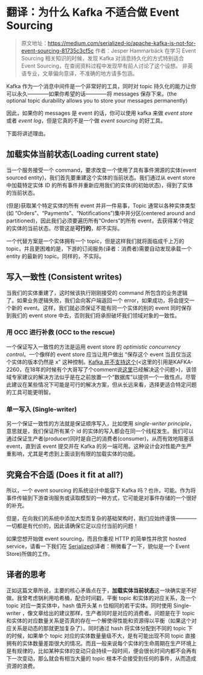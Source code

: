 # 翻译：为什么 Kafka 不适合做 Event Sourcing

> 原文地址：<https://medium.com/serialized-io/apache-kafka-is-not-for-event-sourcing-81735c3cf5c>
> 作者：Jesper Hammarbäck
> 在学习 Event Sourcing 相关知识的时候，发现 Kafka 对消息持久化的方式特别适合 Event Sourcing，在查阅资料过程中发现早有前人讨论了这个设想。
> 非英语专业，文章偏向意译，不准确的地方请多包涵。

Kafka 作为一个消息中间件是一个非常好的工具，同时对 topic 持久化的能力让你可以永久————如果你希望的话————将 messages 保存下来。(the optional topic durability allows you to store your messages permanently)

因此，如果你的 messages 是 event 的话，你可以使用 kafka 来做 _event store_ 或者 _event log_，但是它真的不是一个做 _event sourcing_ 的好工具。

下面将讲述理由。

## 加载实体当前状态(Loading current state)

当一个服务接受一个 command，要求改变一个使用了具有事件溯源的实体(event sourced entity)，我们首先要重建这个实体的当前状态。我们通过从 event store 中加载特定实体 ID 的所有事件并重新应用我们的实体(的初始状态)，得到了实体的当前状态。

(但是)获取某个特定实体的所有 event 并非一件易事，Topic 通常以各种实体类型(如 “Orders”、“Payments”、“Notifications”)集中并分区(centered around and partitioned)，因此我们必须要遍历所有“Orders”的所有 event，去获得某个特定的实体的当前状态。尽管这是**可行的**，却不实际。

一个代替方案是一个实体拥有一个 topic，但是这样我们就将面临成千上万的 topic，并且更困难的是，下游的订阅服务(译者：消费者)需要自动发现承载一个 entity 的最新的 topic。同样的，不实际。

## 写入一致性 (Consistent writes)

当我们的实体重建了，这时候该执行刚刚接受的 command 所包含的业务逻辑了。如果业务逻辑失败，我们会向客户端返回一个 error，如果成功，将会提交一个新的 event。这样，我们就必须保证不能有同一个实体的别的 event 同时保存到我们的 event store 中去，否则我们将承担破坏我们领域对象的一致性。

### 用 OCC 进行补救 (OCC to the rescue)

一个保证写入一致性的方法是运用 event store 的 _optimistic concurrency control_。一个像样的 event store 应当让用户做出 “保存这个 event 当且仅当这个实体的版本仍然是 x” 这种控制。[Kafka 并不支持这个](https://issues.apache.org/jira/browse/KAFKA-2260)(<这里的引用是KAFKA-2260，在18年的时候有个大哥写了个comment说[这里](https://cwiki.apache.org/confluence/display/KAFKA/KIP-98+-+Exactly+Once+Delivery+and+Transactional+Messaging)已经解决这个问题>)，该领域专家建议的解决方法似乎是在之前放置一个“数据库”以提供一个一致性点。尽管此建议在某些情况下可能是可行的解决方案，但从长远来看，选择更适合特定问题的工具可能更明智。

### 单一写入 (Single-writer)

另一个保证一致性的方法就是保证顺序写入，比如使用 _single-writer principle_，意思就是，我们保证所有某个 id 的实体的写入都会在同一个线程发生。我们可以通过保证生产者(producer)同时是自己的消费者(consumer)，从而有效地阻塞该 event，直到该 event 提交并在 Kafka 的另一端可用。这种设计会对性能产生严重影响，尤其是考虑到上面谈到有限的加载实体的功能。

## 究竟合不合适 (Does it fit at all?)

所以，一个 event sourcing 的系统设计中能容下 Kafka 吗？也许。可能。作为将事件传输到下游查询服务或读取模型的一种方式，它可能是对事件存储的一个很好的补充。

但是，在向我们的系统中添加大型而复杂的基础架构时，我们应始终谨慎————一切都是有代价的，因此请确保它足以应付当前的问题！

如果您想开始做 event sourcing，而且你重视 HTTP 的简单性并欣赏 hosted service，请看一下我们在 [Serialized](https://serialized.io/)(译者：稍微看了一下，貌似是一个 Event Store)所做的工作。

## 译者的思考

正如这篇文章所说，主要的核心矛盾点在于，**加载实体当前状态**这一块确实是不好做。我曾考虑锅利用哈希桶，配合时间戳，平衡 topic 和实体的对应关系，及一个 topic 对应一类实体中，hash 值开头某 n 位相同的若干实体。同时使用 Single-writer ，像文章给出的建议那样，生产者同时是对应的消费者。问题是在于 topic 和实体的对应数量关系是否真的存在一个解使得性能和资源得以平衡（如果这个对应关系是动态的那就更加复杂了）。同时通过 hash 将实体分配到不同的 topic 下的时候，如果单个 topic 对应的实体数量量级不大，是有可能出现不同 topic 直接拥有的实体数量差距很大的情况。而且一般来说每个实体的生命周期在生产环境上是有规律的，比如某种实体的变动只会持续一段时间，便会很长时间内都不会再有下一次变动，那么就会有相当大量的 topic 根本不会接受到任何的事件，从而造成资源的浪费。
